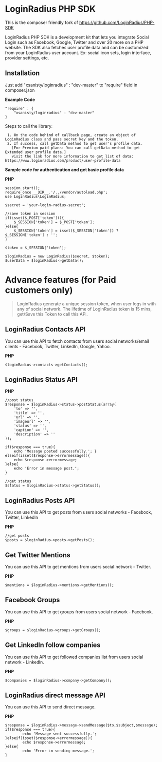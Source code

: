LoginRadius PHP SDK
=======

This is the composer friendly fork of https://github.com/LoginRadius/PHP-SDK 

LoginRadius PHP SDK is a development kit that lets you integrate Social Login such as Facebook, Google, Twitter and over 20 more on a PHP website. The SDK also fetches user profile data and can be customized from your LoginRadius user account. Ex: social icon sets, login interface, provider settings, etc.

Installation
----

Just add "xsanisty/loginradius" : "dev-master" to "require" field in composer.json

**Example Code**

    "require" : {
 	    "xsanisty/loginradius" : "dev-master"
    }

Steps to call the library:

     1. On the code behind of callback page, create an object of LoginRadius class and pass secret key and the token.
     2. If success, call getData method to get user's profile data.
       [For Premium paid plans: You can call getData method to get Extended user profile data.]
       visit the link for more information to get list of data: https://www.loginradius.com/product/user-profile-data

**Sample code for authentication and get basic profile data**

**PHP**

    session_start();
    require_once __DIR__.'/../vendor/autoload.php';
    use LoginRadius\LoginRadius;

    $secret = 'your-login-radius-secret';

    //save token in session
    if(isset($_POST['token'])){
        $_SESSION['token'] = $_POST['token'];
    }else{
        $_SESSION['token'] = isset($_SESSION['token']) ? $_SESSION['token'] : '';
    }

    $token = $_SESSION['token'];
    
    $loginRadius = new LoginRadius($secret, $token);
    $userData = $loginRadius->getData();
    
Advance features (for Paid customers only)
===

> LoginRadius generate a unique session token, when user logs in with
> any of social network. The lifetime of LoginRadius token is 15 mins, get/Save this Token to call this API.

LoginRadius Contacts API
-----

You can use this API to fetch contacts from users social networks/email clients - Facebook, Twitter, LinkedIn, Google, Yahoo.

**PHP**

    $loginRadius->contacts->getContacts();
    
LoginRadius Status API
---

**PHP**

	//post status
    $response = $loginRadius->status->postStatus(array(
		'to' => '',
		'title' => '',
		'url' => '',
		'imageurl' => '',
		'status' => '',
		'caption' => '',
		'description' => ''
    ));
    
    if($response === true){
		echo 'Message posted successfully.'; }
	elseif(isset($response->errormessage)){
		echo $response->errormessage;
	}else{
		echo 'Error in message post.';
	}
	
	//get status
	$status = $loginRadius->status->getStatus();

    
LoginRadius Posts API
---

You can use this API to get posts from users social networks - Facebook, Twitter, LinkedIn

**PHP**

    //get posts
	$posts = $loginRadius->posts->getPosts();
	
Get Twitter Mentions
--

You can use this API to get mentions from users social network - Twitter.

**PHP**

    $mentions = $loginRadius->mentions->getMentions();
    
Facebook Groups
--
You can use this API to get groups from users social network - Facebook.

**PHP**

    $groups = $loginRadius->groups->getGroups();
    
Get LinkedIn follow companies
--
You can use this API to get followed companies list from users social network - LinkedIn.

**PHP**

    $companies = $loginRadius->company->getCompany();
    
LoginRadius direct message API
--
You can use this API to send direct message.

**PHP**

	$response = $loginRadius->message->sendMessage($to,$subject,$message);
	if($response === true){
    		echo 'Message sent successfully.';
	}elseif(isset($response->errormessage)){
    		echo $response->errormessage;
	}else{
    		echo 'Error in sending message.';
	}
